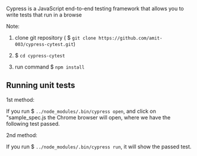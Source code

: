 Cypress is a JavaScript end-to-end testing framework that allows you to write tests that run in a browse

Note:

1. clone git repository ( $ `git clone https://github.com/amit-003/cypress-cytest.git`)

2. $ `cd cypress-cytest`

3. run command 
   $ `npm install`



  
## Running unit tests
1st method:

If you run $ `../node_modules/.bin/cypress open`, and click on "sample_spec.js the Chrome browser will open, where we have the following test passed.

2nd method:

If you run $ `../node_modules/.bin/cypress run`, it will show the passed test.
